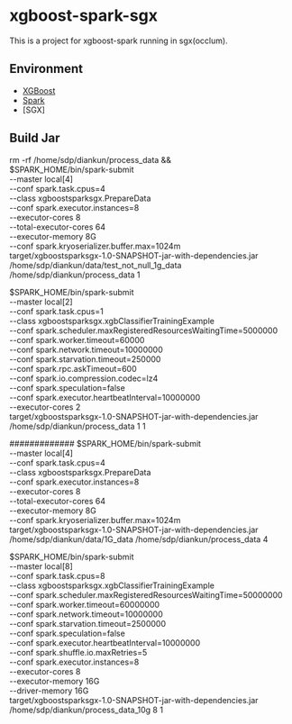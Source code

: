 # xgboost-spark-sgx
This is a project for xgboost-spark running in sgx(occlum).

## Environment
* [XGBoost]()
* [Spark]()
* [SGX]

## Build Jar

rm -rf /home/sdp/diankun/process_data && \
$SPARK_HOME/bin/spark-submit   \
  --master local[4] \
  --conf spark.task.cpus=4  \
  --class xgboostsparksgx.PrepareData \
  --conf spark.executor.instances=8 \
  --executor-cores 8 \
  --total-executor-cores 64 \
  --executor-memory 8G \
  --conf spark.kryoserializer.buffer.max=1024m \
  target/xgboostsparksgx-1.0-SNAPSHOT-jar-with-dependencies.jar \
  /home/sdp/diankun/data/test_not_null_1g_data /home/sdp/diankun/process_data 1 

$SPARK_HOME/bin/spark-submit   \
  --master local[2] \
  --conf spark.task.cpus=1 \
  --class xgboostsparksgx.xgbClassifierTrainingExample \
  --conf spark.scheduler.maxRegisteredResourcesWaitingTime=5000000 \
  --conf spark.worker.timeout=60000 \
  --conf spark.network.timeout=10000000 \
  --conf spark.starvation.timeout=250000 \
  --conf spark.rpc.askTimeout=600 \
  --conf spark.io.compression.codec=lz4 \
  --conf spark.speculation=false \
  --conf spark.executor.heartbeatInterval=10000000 \
  --executor-cores 2 \
  target/xgboostsparksgx-1.0-SNAPSHOT-jar-with-dependencies.jar \
  /home/sdp/diankun/process_data 1 1


#############
$SPARK_HOME/bin/spark-submit   \
  --master local[4] \
  --conf spark.task.cpus=4  \
  --class xgboostsparksgx.PrepareData \
  --conf spark.executor.instances=8 \
  --executor-cores 8 \
  --total-executor-cores 64 \
  --executor-memory 8G \
  --conf spark.kryoserializer.buffer.max=1024m \
  target/xgboostsparksgx-1.0-SNAPSHOT-jar-with-dependencies.jar \
  /home/sdp/diankun/data/1G_data /home/sdp/diankun/process_data 4

$SPARK_HOME/bin/spark-submit   \
  --master local[8] \
  --conf spark.task.cpus=8 \
  --class xgboostsparksgx.xgbClassifierTrainingExample \
  --conf spark.scheduler.maxRegisteredResourcesWaitingTime=50000000 \
  --conf spark.worker.timeout=60000000 \
  --conf spark.network.timeout=10000000 \
  --conf spark.starvation.timeout=2500000 \
  --conf spark.speculation=false \
  --conf spark.executor.heartbeatInterval=10000000 \
  --conf spark.shuffle.io.maxRetries=5 \
  --conf spark.executor.instances=8 \
  --executor-cores 8 \
  --executor-memory 16G \
  --driver-memory 16G \
  target/xgboostsparksgx-1.0-SNAPSHOT-jar-with-dependencies.jar \
  /home/sdp/diankun/process_data_10g 8 1
